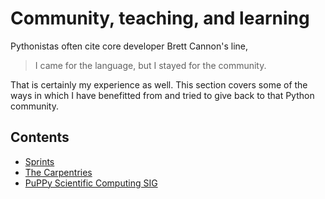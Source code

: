 # Community, teaching, and learning

Pythonistas often cite core developer Brett Cannon's line,

>I came for the language, but I stayed for the community.

That is certainly my experience as well. This section covers some of the ways in which I have benefitted from and tried to give back to that Python community.

## Contents

* [Sprints](./sprints)
* [The Carpentries](./carpentries)
* [PuPPy Scientific Computing SIG](./puppy-scicomp)
